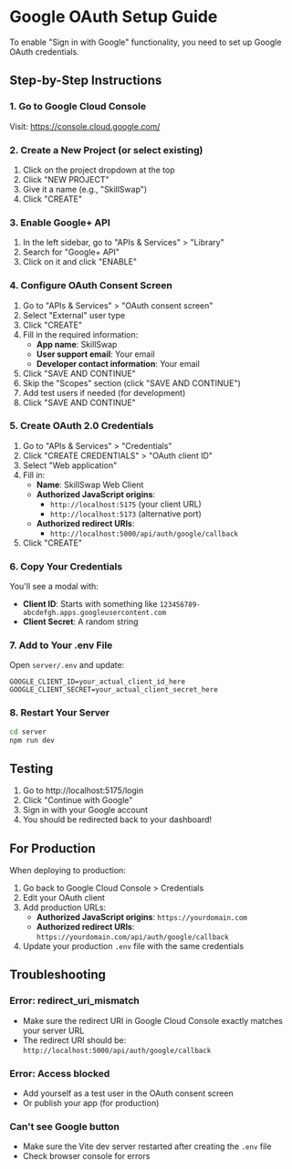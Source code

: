# Google OAuth Setup Guide

To enable "Sign in with Google" functionality, you need to set up Google OAuth credentials.

## Step-by-Step Instructions

### 1. Go to Google Cloud Console
Visit: https://console.cloud.google.com/

### 2. Create a New Project (or select existing)
1. Click on the project dropdown at the top
2. Click "NEW PROJECT"
3. Give it a name (e.g., "SkillSwap")
4. Click "CREATE"

### 3. Enable Google+ API
1. In the left sidebar, go to "APIs & Services" > "Library"
2. Search for "Google+ API"
3. Click on it and click "ENABLE"

### 4. Configure OAuth Consent Screen
1. Go to "APIs & Services" > "OAuth consent screen"
2. Select "External" user type
3. Click "CREATE"
4. Fill in the required information:
   - **App name**: SkillSwap
   - **User support email**: Your email
   - **Developer contact information**: Your email
5. Click "SAVE AND CONTINUE"
6. Skip the "Scopes" section (click "SAVE AND CONTINUE")
7. Add test users if needed (for development)
8. Click "SAVE AND CONTINUE"

### 5. Create OAuth 2.0 Credentials
1. Go to "APIs & Services" > "Credentials"
2. Click "CREATE CREDENTIALS" > "OAuth client ID"
3. Select "Web application"
4. Fill in:
   - **Name**: SkillSwap Web Client
   - **Authorized JavaScript origins**:
     - `http://localhost:5175` (your client URL)
     - `http://localhost:5173` (alternative port)
   - **Authorized redirect URIs**:
     - `http://localhost:5000/api/auth/google/callback`
5. Click "CREATE"

### 6. Copy Your Credentials
You'll see a modal with:
- **Client ID**: Starts with something like `123456789-abcdefgh.apps.googleusercontent.com`
- **Client Secret**: A random string

### 7. Add to Your .env File
Open `server/.env` and update:

```env
GOOGLE_CLIENT_ID=your_actual_client_id_here
GOOGLE_CLIENT_SECRET=your_actual_client_secret_here
```

### 8. Restart Your Server
```bash
cd server
npm run dev
```

## Testing

1. Go to http://localhost:5175/login
2. Click "Continue with Google"
3. Sign in with your Google account
4. You should be redirected back to your dashboard!

## For Production

When deploying to production:

1. Go back to Google Cloud Console > Credentials
2. Edit your OAuth client
3. Add production URLs:
   - **Authorized JavaScript origins**: `https://yourdomain.com`
   - **Authorized redirect URIs**: `https://yourdomain.com/api/auth/google/callback`
4. Update your production `.env` file with the same credentials

## Troubleshooting

### Error: redirect_uri_mismatch
- Make sure the redirect URI in Google Cloud Console exactly matches your server URL
- The redirect URI should be: `http://localhost:5000/api/auth/google/callback`

### Error: Access blocked
- Add yourself as a test user in the OAuth consent screen
- Or publish your app (for production)

### Can't see Google button
- Make sure the Vite dev server restarted after creating the `.env` file
- Check browser console for errors
